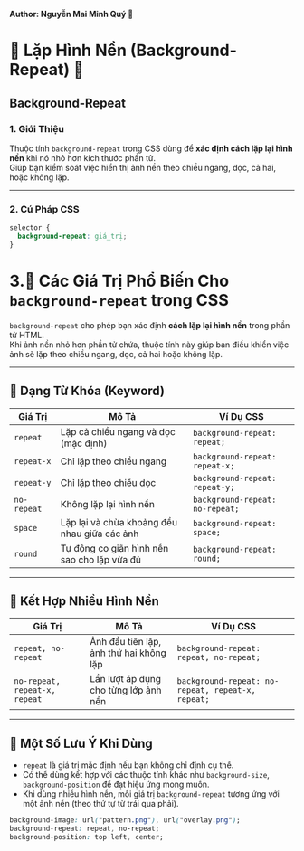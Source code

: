 **Author: Nguyễn Mai Minh Quý 🎨**

# 🔁 Lặp Hình Nền (Background-Repeat) 🔁

## Background-Repeat

### 1. **Giới Thiệu**
Thuộc tính `background-repeat` trong CSS dùng để **xác định cách lặp lại hình nền** khi nó nhỏ hơn kích thước phần tử.  
Giúp bạn kiểm soát việc hiển thị ảnh nền theo chiều ngang, dọc, cả hai, hoặc không lặp.

---

### 2. **Cú Pháp CSS**

```css
selector {
  background-repeat: giá_trị;
}
```

# 3.🔁 Các Giá Trị Phổ Biến Cho `background-repeat` trong CSS

`background-repeat` cho phép bạn xác định **cách lặp lại hình nền** trong phần tử HTML.  
Khi ảnh nền nhỏ hơn phần tử chứa, thuộc tính này giúp bạn điều khiển việc ảnh sẽ lặp theo chiều ngang, dọc, cả hai hoặc không lặp.

---

## 🔹 Dạng Từ Khóa (Keyword)

| Giá Trị          | Mô Tả                                               | Ví Dụ CSS                                  |
|------------------|-----------------------------------------------------|--------------------------------------------|
| `repeat`         | Lặp cả chiều ngang và dọc (mặc định)                | `background-repeat: repeat;`               |
| `repeat-x`       | Chỉ lặp theo chiều ngang                            | `background-repeat: repeat-x;`             |
| `repeat-y`       | Chỉ lặp theo chiều dọc                              | `background-repeat: repeat-y;`             |
| `no-repeat`      | Không lặp lại hình nền                              | `background-repeat: no-repeat;`            |
| `space`          | Lặp lại và chừa khoảng đều nhau giữa các ảnh        | `background-repeat: space;`                |
| `round`          | Tự động co giãn hình nền sao cho lặp vừa đủ         | `background-repeat: round;`                |

---

## 🔹 Kết Hợp Nhiều Hình Nền

| Giá Trị                                 | Mô Tả                                             | Ví Dụ CSS                                                       
|-----------------------------------------|---------------------------------------------------|----------------------------------------------------------------------------------------------|
| `repeat, no-repeat`                     | Ảnh đầu tiên lặp, ảnh thứ hai không lặp           | `background-repeat: repeat, no-repeat;`                         
| `no-repeat, repeat-x, repeat`           | Lần lượt áp dụng cho từng lớp ảnh nền             | `background-repeat: no-repeat, repeat-x, repeat;`               

---

## 🔹 Một Số Lưu Ý Khi Dùng

- `repeat` là giá trị mặc định nếu bạn không chỉ định cụ thể.
- Có thể dùng kết hợp với các thuộc tính khác như `background-size`, `background-position` để đạt hiệu ứng mong muốn.
- Khi dùng nhiều hình nền, mỗi giá trị `background-repeat` tương ứng với một ảnh nền (theo thứ tự từ trái qua phải).

```css
background-image: url("pattern.png"), url("overlay.png");
background-repeat: repeat, no-repeat;
background-position: top left, center;
```
